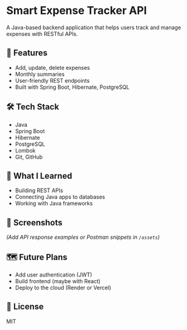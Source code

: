 # Smart Expense Tracker API

A Java-based backend application that helps users track and manage expenses with RESTful APIs.

## 🚀 Features
- Add, update, delete expenses
- Monthly summaries
- User-friendly REST endpoints
- Built with Spring Boot, Hibernate, PostgreSQL

## 🛠️ Tech Stack
- Java
- Spring Boot
- Hibernate
- PostgreSQL
- Lombok
- Git, GitHub

## 🧠 What I Learned
- Building REST APIs
- Connecting Java apps to databases
- Working with Java frameworks

## 📸 Screenshots
*(Add API response examples or Postman snippets in `/assets`)*

## 🗺️ Future Plans
- Add user authentication (JWT)
- Build frontend (maybe with React)
- Deploy to the cloud (Render or Vercel)

## 📜 License
MIT
